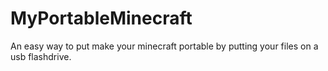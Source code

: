 # MyPortableMinecraft
An easy way to put make your minecraft portable by putting your files on a usb flashdrive.
